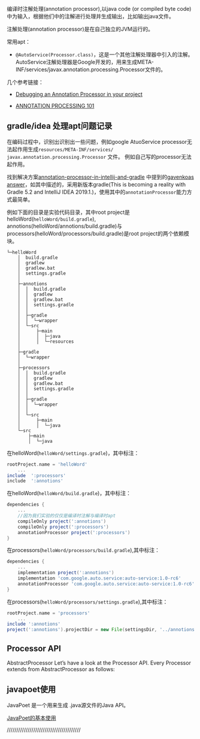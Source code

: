 

编译时注解处理(annotation processor),以java code (or compiled byte code)中为输入，根据他们中的注解进行处理并生成输出，比如输出java文件。

注解处理(annotation processor)是在自己独立的JVM运行的。

常用apt：

- `@AutoService(Processor.class)`，这是一个其他注解处理器中引入的注解。AutoService注解处理器是Google开发的，用来生成META-INF/services/javax.annotation.processing.Processor文件的。

几个参考链接：

- [Debugging an Annotation Processor in your project](https://blog.xmartlabs.com/2016/03/28/Debugging-an-Annotator-Processor-in-your-project/)

- [ANNOTATION PROCESSING 101](http://hannesdorfmann.com/annotation-processing/annotationprocessing101)

## gradle/idea 处理apt问题记录

在编码过程中，识别出识别出一些问题，例如google AtuoService processor无法起作用生成`resources/META-INF/services/
javax.annotation.processing.Processor` 文件。 例如自己写的processor无法起作用。

找到解决方案[annotation-processor-in-intellij-and-gradle](https://stackoverflow.com/questions/42441844/annotation-processor-in-intellij-and-gradle) 中提到的[gavenkoas answer](https://stackoverflow.com/a/54611475/1041641)，如其中描述的，采用新版本gradle(This is becoming a reality with Gradle 5.2 and IntelliJ IDEA 2019.1.)，使用其中的`annotationProcessor`能力方式最简单。

例如下面的目录是实验代码目录，其中root project是helloWord(`helloWord/build.gradle`), annotions(helloWord/annotions/build.gradle)与processors(helloWord/processors/build.gradle)是root project的两个依赖模块。
```text
└─helloWord
    │  build.gradle
    │  gradlew
    │  gradlew.bat
    │  settings.gradle
    │
    ├─annotions
    │  │  build.gradle
    │  │  gradlew
    │  │  gradlew.bat
    │  │  settings.gradle
    │  │
    │  ├─gradle
    │  │  └─wrapper
    │  └─src
    │      ├─main
    │      │  ├─java
    │      │  └─resources
    │
    ├─gradle
    │  └─wrapper
    │
    ├─processors
    │  │  build.gradle
    │  │  gradlew
    │  │  gradlew.bat
    │  │  settings.gradle
    │  │
    │  ├─gradle
    │  │  └─wrapper
    │  │
    │  └─src
    │      ├─main
    │      │  └─java
    └─src
        ├─main
        │  └─java

```

在helloWord(`helloWord/settings.gradle`)，其中标注：
```groovy
rootProject.name = 'helloWord'
    ...
include  ':processors'
include  ':annotions'
```

在helloWord(`helloWord/build.gradle`)，其中标注：
```groovy
dependencies {
    ...
    //因为我们实验的仅仅是编译时注解与编译时apt
    compileOnly project(':annotions')
    compileOnly project(':processors')
    annotationProcessor project(':processors')
}
```

在processors(`helloWord/processors/build.gradle`),其中标注：
```groovy
dependencies {
    ...
    implementation project(':annotions')
    implementation 'com.google.auto.service:auto-service:1.0-rc6'
    annotationProcessor 'com.google.auto.service:auto-service:1.0-rc6'
}

```
在processors(`helloWord/processors/settings.gradle`),其中标注：
```groovy
rootProject.name = 'processors'
    ...
include ':annotions'
project(':annotions').projectDir = new File(settingsDir, '../annotions')
```

## Processor API

AbstractProcessor
Let’s have a look at the Processor API. Every Processor extends from AbstractProcessor as follows:


## javapoet使用

JavaPoet 是一个用来生成 .java源文件的Java API。

[JavaPoet的基本使用](https://blog.csdn.net/crazy1235/article/details/51876192)

///////////////////////////////////////